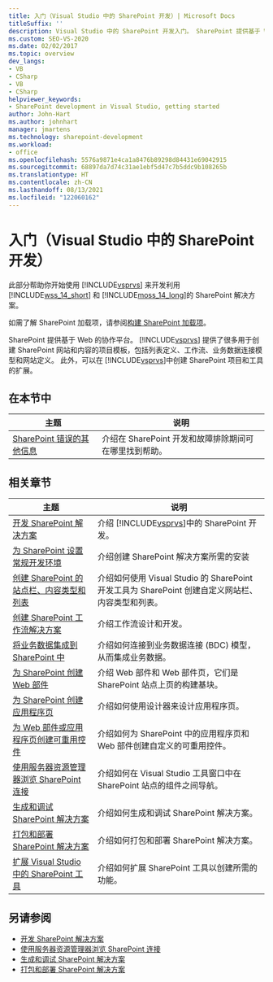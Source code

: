 ```yaml
---
title: 入门（Visual Studio 中的 SharePoint 开发）| Microsoft Docs
titleSuffix: ''
description: Visual Studio 中的 SharePoint 开发入门。 SharePoint 提供基于 Web 的协作平台。
ms.custom: SEO-VS-2020
ms.date: 02/02/2017
ms.topic: overview
dev_langs:
- VB
- CSharp
- VB
- CSharp
helpviewer_keywords:
- SharePoint development in Visual Studio, getting started
author: John-Hart
ms.author: johnhart
manager: jmartens
ms.technology: sharepoint-development
ms.workload:
- office
ms.openlocfilehash: 5576a9871e4ca1a8476b89298d84431e69042915
ms.sourcegitcommit: 68897da7d74c31ae1ebf5d47c7b5ddc9b108265b
ms.translationtype: HT
ms.contentlocale: zh-CN
ms.lasthandoff: 08/13/2021
ms.locfileid: "122060162"
---
```

# <a name="get-started-sharepoint-development-in-visual-studio"></a>入门（Visual Studio 中的 SharePoint 开发）

  此部分帮助你开始使用 [!INCLUDE[vsprvs](../sharepoint/includes/vsprvs-md.md)] 来开发利用 [!INCLUDE[wss_14_short](../sharepoint/includes/wss-14-short-md.md)] 和 [!INCLUDE[moss_14_long](../sharepoint/includes/moss-14-long-md.md)]的 SharePoint 解决方案。

 如需了解 SharePoint 加载项，请参阅[构建 SharePoint 加载项](/sharepoint/dev/sp-add-ins/sharepoint-add-ins)。

 SharePoint 提供基于 Web 的协作平台。 [!INCLUDE[vsprvs](../sharepoint/includes/vsprvs-md.md)] 提供了很多用于创建 SharePoint 网站和内容的项目模板，包括列表定义、工作流、业务数据连接模型和网站定义。 此外，可以在 [!INCLUDE[vsprvs](../sharepoint/includes/vsprvs-md.md)]中创建 SharePoint 项目和工具的扩展。

## <a name="in-this-section"></a>在本节中

|主题|说明|
|-----------|-----------------|
|[SharePoint 错误的其他信息](../sharepoint/additional-information-for-sharepoint-errors.md)|介绍在 SharePoint 开发和故障排除期间可在哪里找到帮助。|

## <a name="related-sections"></a>相关章节

|主题|说明|
|-----------|-----------------|
|[开发 SharePoint 解决方案](../sharepoint/developing-sharepoint-solutions.md)|介绍 [!INCLUDE[vsprvs](../sharepoint/includes/vsprvs-md.md)]中的 SharePoint 开发。|
|[为 SharePoint 设置常规开发环境](/sharepoint/dev/general-development/set-up-a-general-development-environment-for-sharepoint)|介绍创建 SharePoint 解决方案所需的安装|
|[创建 SharePoint 的站点栏、内容类型和列表](../sharepoint/creating-site-columns-content-types-and-lists-for-sharepoint.md)|介绍如何使用 Visual Studio 的 SharePoint 开发工具为 SharePoint 创建自定义网站栏、内容类型和列表。|
|[创建 SharePoint 工作流解决方案](../sharepoint/creating-sharepoint-workflow-solutions.md)|介绍工作流设计和开发。|
|[将业务数据集成到 SharePoint 中](../sharepoint/integrating-business-data-into-sharepoint.md)|介绍如何连接到业务数据连接 (BDC) 模型，从而集成业务数据。|
|[为 SharePoint 创建 Web 部件](../sharepoint/creating-web-parts-for-sharepoint.md)|介绍 Web 部件和 Web 部件页，它们是 SharePoint 站点上页的构建基块。|
|[为 SharePoint 创建应用程序页](../sharepoint/creating-application-pages-for-sharepoint.md)|介绍如何使用设计器来设计应用程序页。|
|[为 Web 部件或应用程序页创建可重用控件](../sharepoint/creating-reusable-controls-for-web-parts-or-application-pages.md)|介绍如何为 SharePoint 中的应用程序页和 Web 部件创建自定义的可重用控件。|
|[使用服务器资源管理器浏览 SharePoint 连接](../sharepoint/browsing-sharepoint-connections-using-server-explorer.md)|介绍如何在 Visual Studio 工具窗口中在 SharePoint 站点的组件之间导航。|
|[生成和调试 SharePoint 解决方案](../sharepoint/building-and-debugging-sharepoint-solutions.md)|介绍如何生成和调试 SharePoint 解决方案。|
|[打包和部署 SharePoint 解决方案](../sharepoint/packaging-and-deploying-sharepoint-solutions.md)|介绍如何打包和部署 SharePoint 解决方案。|
|[扩展 Visual Studio 中的 SharePoint 工具](../sharepoint/extending-the-sharepoint-tools-in-visual-studio.md)|介绍如何扩展 SharePoint 工具以创建所需的功能。|

## <a name="see-also"></a>另请参阅

- [开发 SharePoint 解决方案](../sharepoint/developing-sharepoint-solutions.md)
- [使用服务器资源管理器浏览 SharePoint 连接](../sharepoint/browsing-sharepoint-connections-using-server-explorer.md)
- [生成和调试 SharePoint 解决方案](../sharepoint/building-and-debugging-sharepoint-solutions.md)
- [打包和部署 SharePoint 解决方案](../sharepoint/packaging-and-deploying-sharepoint-solutions.md)
